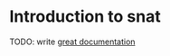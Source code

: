 # Introduction to snat

TODO: write [great documentation](http://jacobian.org/writing/what-to-write/)

